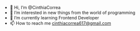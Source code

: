 - 👋 Hi, I’m @CinthiaCorrea
- 👀 I’m interested in new things from the world of programming
- 🌱 I’m currently learning Frontend Developer
- 📫 How to reach me cinthiacorrea617@gmail.com

<!---
CinthiaCorrea/CinthiaCorrea is a ✨ special ✨ repository because its `README.md` (this file) appears on your GitHub profile.
You can click the Preview link to take a look at your changes.
--->

